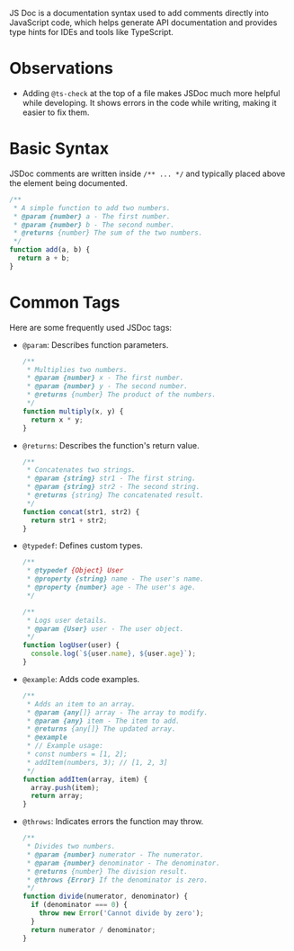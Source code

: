 JS Doc is a documentation syntax used to add comments directly into JavaScript code, which helps generate API documentation and provides type hints for IDEs and tools like TypeScript.

# Observations

- Adding `@ts-check` at the top of a file makes JSDoc much more helpful while developing. It shows errors in the code while writing, making it easier to fix them.

# Basic Syntax

JSDoc comments are written inside `/** ... */` and typically placed above the element being documented.

```javascript
/**
 * A simple function to add two numbers.
 * @param {number} a - The first number.
 * @param {number} b - The second number.
 * @returns {number} The sum of the two numbers.
 */
function add(a, b) {
  return a + b;
}
```

# Common Tags

Here are some frequently used JSDoc tags:

- `@param`: Describes function parameters.

  ```javascript
  /**
   * Multiplies two numbers.
   * @param {number} x - The first number.
   * @param {number} y - The second number.
   * @returns {number} The product of the numbers.
   */
  function multiply(x, y) {
    return x * y;
  }
  ```

- `@returns`: Describes the function's return value.

  ```javascript
  /**
   * Concatenates two strings.
   * @param {string} str1 - The first string.
   * @param {string} str2 - The second string.
   * @returns {string} The concatenated result.
   */
  function concat(str1, str2) {
    return str1 + str2;
  }
  ```

- `@typedef`: Defines custom types.

  ```javascript
  /**
   * @typedef {Object} User
   * @property {string} name - The user's name.
   * @property {number} age - The user's age.
   */

  /**
   * Logs user details.
   * @param {User} user - The user object.
   */
  function logUser(user) {
    console.log(`${user.name}, ${user.age}`);
  }
  ```

- `@example`: Adds code examples.

  ```javascript
  /**
   * Adds an item to an array.
   * @param {any[]} array - The array to modify.
   * @param {any} item - The item to add.
   * @returns {any[]} The updated array.
   * @example
   * // Example usage:
   * const numbers = [1, 2];
   * addItem(numbers, 3); // [1, 2, 3]
   */
  function addItem(array, item) {
    array.push(item);
    return array;
  }
  ```

- `@throws`: Indicates errors the function may throw.

  ```javascript
  /**
   * Divides two numbers.
   * @param {number} numerator - The numerator.
   * @param {number} denominator - The denominator.
   * @returns {number} The division result.
   * @throws {Error} If the denominator is zero.
   */
  function divide(numerator, denominator) {
    if (denominator === 0) {
      throw new Error('Cannot divide by zero');
    }
    return numerator / denominator;
  }
  ```
